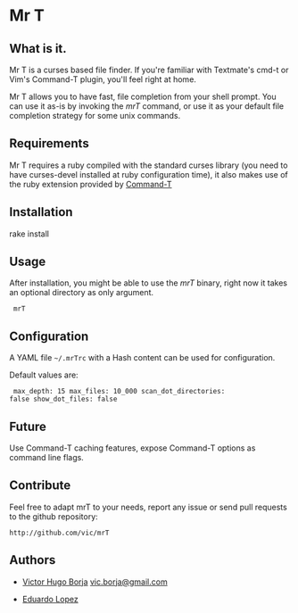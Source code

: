 Mr T
====

What is it.
-----------

Mr T is a curses based file finder. If you're familiar with Textmate's cmd-t or
Vim's Command-T plugin, you'll feel right at home. 

Mr T allows you to have fast, file completion from your shell prompt. You can 
use it as-is by invoking the _mrT_ command, or use it as your default file
completion strategy for some unix commands.


Requirements
------------

Mr T requires a ruby compiled with the standard curses library (you need to have
curses-devel installed at ruby configuration time), it also makes use of the ruby 
extension provided by [Command-T](http://wincent.com/products/command-t)


Installation
------------

rake install



Usage
-----

After installation, you might be able to use the _mrT_ binary, right now it 
takes an optional directory as only argument.

     mrT



Configuration
-------------

A YAML file <code>~/.mrTrc</code> with a Hash content can be used for
configuration.

Default values are:

<code><pre>
max_depth: 15
max_files: 10_000
scan_dot_directories: false
show_dot_files: false
</pre></code>


Future
------

Use Command-T caching features, expose Command-T options as command line flags.


Contribute
----------

Feel free to adapt mrT to your needs, report any issue or send pull requests 
to the github repository:

    http://github.com/vic/mrT

Authors
-------

- [Victor Hugo Borja](http://github.com/vic) <vic.borja@gmail.com>

- [Eduardo Lopez](http://github.com/tapichu)
